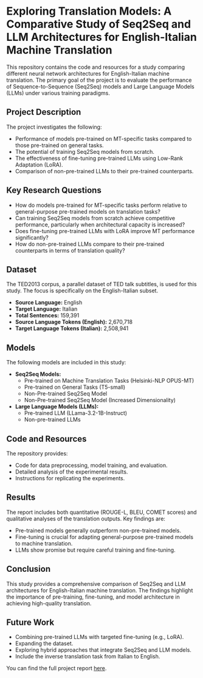 # Exploring Translation Models: A Comparative Study of Seq2Seq and LLM Architectures for English-Italian Machine Translation

This repository contains the code and resources for a study comparing different neural network architectures for English-Italian machine translation. The primary goal of the project is to evaluate the performance of Sequence-to-Sequence (Seq2Seq) models and Large Language Models (LLMs) under various training paradigms.

## Project Description

The project investigates the following:

* Performance of models pre-trained on MT-specific tasks compared to those pre-trained on general tasks.
* The potential of training Seq2Seq models from scratch.
* The effectiveness of fine-tuning pre-trained LLMs using Low-Rank Adaptation (LoRA).
* Comparison of non-pre-trained LLMs to their pre-trained counterparts.

## Key Research Questions

* How do models pre-trained for MT-specific tasks perform relative to general-purpose pre-trained models on translation tasks?
* Can training Seq2Seq models from scratch achieve competitive performance, particularly when architectural capacity is increased?
* Does fine-tuning pre-trained LLMs with LoRA improve MT performance significantly?
* How do non-pre-trained LLMs compare to their pre-trained counterparts in terms of translation quality?

## Dataset

The TED2013 corpus, a parallel dataset of TED talk subtitles, is used for this study. The focus is specifically on the English-Italian subset.

* **Source Language:** English
* **Target Language:** Italian
* **Total Sentences:** 159,391
* **Source Language Tokens (English):** 2,670,718
* **Target Language Tokens (Italian):** 2,508,941

## Models

The following models are included in this study:

* **Seq2Seq Models:**
    * Pre-trained on Machine Translation Tasks (Helsinki-NLP OPUS-MT)
    * Pre-trained on General Tasks (T5-small)
    * Non-Pre-trained Seq2Seq Model
    * Non-Pre-trained Seq2Seq Model (Increased Dimensionality)
* **Large Language Models (LLMs):**
    * Pre-trained LLM (LLama-3.2-1B-Instruct)
    * Non-pre-trained LLMs

## Code and Resources

The repository provides:

* Code for data preprocessing, model training, and evaluation.
* Detailed analysis of the experimental results.
* Instructions for replicating the experiments.

## Results

The report includes both quantitative (ROUGE-L, BLEU, COMET scores) and qualitative analyses of the translation outputs. Key findings are:

* Pre-trained models generally outperform non-pre-trained models.
* Fine-tuning is crucial for adapting general-purpose pre-trained models to machine translation.
* LLMs show promise but require careful training and fine-tuning.

## Conclusion

This study provides a comprehensive comparison of Seq2Seq and LLM architectures for English-Italian machine translation. The findings highlight the importance of pre-training, fine-tuning, and model architecture in achieving high-quality translation.

## Future Work

* Combining pre-trained LLMs with targeted fine-tuning (e.g., LoRA).
* Expanding the dataset.
* Exploring hybrid approaches that integrate Seq2Seq and LLM models.
* Include the inverse translation task from Italian to English.

You can find the full project report [here](docs/NLP_Report.pdf).

